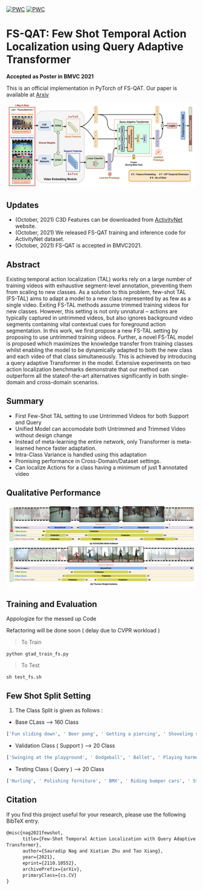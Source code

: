 [![PWC](https://img.shields.io/endpoint.svg?url=https://paperswithcode.com/badge/few-shot-temporal-action-localization-with/few-shot-temporal-action-localization-on)](https://paperswithcode.com/sota/few-shot-temporal-action-localization-on?p=few-shot-temporal-action-localization-with)
[![PWC](https://img.shields.io/endpoint.svg?url=https://paperswithcode.com/badge/few-shot-temporal-action-localization-with/few-shot-temporal-action-localization-on-1)](https://paperswithcode.com/sota/few-shot-temporal-action-localization-on-1?p=few-shot-temporal-action-localization-with)

# FS-QAT: Few Shot Temporal Action Localization using Query Adaptive Transformer

**Accepted as Poster in BMVC 2021**

This is an official implementation in PyTorch of FS-QAT. Our paper is available at [Arxiv](https://arxiv.org/abs/2110.10552)

![](img/fig1.png)

## Updates
- (October, 2021) C3D Features can be downloaded from [ActivityNet](http://activity-net.org/challenges/2016/download.html) website.
- (October, 2021) We released FS-QAT training and inference code for ActivityNet dataset.
- (October, 2021) FS-QAT is accepted in BMVC2021.

## Abstract
Existing temporal action localization (TAL) works rely on a large number of training videos with exhaustive segment-level annotation, preventing them from scaling to new classes. As a solution to this problem, few-shot TAL (FS-TAL) aims to adapt a model to a new class represented by as few as a single video. Exiting FS-TAL methods assume trimmed training videos for new classes. However, this setting is not only unnatural – actions are typically captured in untrimmed videos, but also ignores background video segments containing vital contextual cues for foreground action segmentation. In this work, we first propose a new FS-TAL setting by proposing to use untrimmed training videos. Further, a novel FS-TAL model is proposed which maximizes the knowledge transfer from training classes whilst enabling the model to be dynamically adapted to both the new class and each video of that class simultaneously. This is achieved by introducing a query adaptive Transformer in the model. Extensive experiments on two action localization benchmarks demonstrate that our method can outperform all the stateof-the-art alternatives significantly in both single-domain and cross-domain scenarios.

## Summary
- First Few-Shot TAL setting to use Untrimmed Videos for both Support and Query 
- Unified Model can accomodate both Untrimmed and Trimmed Video without design change
- Instead of meta-learning the entire network, only Transformer is meta-learned hence faster adaptation.
- Intra-Class Variance is handled using this adaptation
- Promising performance in Cross-Domain/Dataset settings.
- Can localize Actions for a class having a minimum of just **1** annotated video

## Qualitative Performance

![](img/fig2.png)

## Training and Evaluation

Appologize for the messed up Code

Refactoring will be done soon ( delay due to CVPR workload )

> To Train

```train GTAD with base class split run this ( only needed once per dataset )
python gtad_train_fs.py 
```

> To Test

```train on support split and test on query split run this
sh test_fs.sh
```

## Few Shot Split Setting 

1. The Class Split is given as follows :
* Base CLass --> 160 Class
```bash
['Fun sliding down', ' Beer pong', ' Getting a piercing', ' Shoveling snow', ' Kneeling', ' Tumbling', ' Playing water polo', ' Washing dishes', ' Blowing leaves', ' Playing congas', ' Making a lemonade', ' Playing kickball', ' Removing ice from car', ' Playing racquetball', ' Swimming', ' Playing bagpipes', ' Painting', ' Assembling bicycle', ' Playing violin', ' Surfing', ' Making a sandwich', ' Welding', ' Hopscotch', ' Gargling mouthwash', ' Baking cookies', ' Braiding hair', ' Capoeira', ' Slacklining', ' Plastering', ' Changing car wheel', ' Chopping wood', ' Removing curlers', ' Horseback riding', ' Smoking hookah', ' Doing a powerbomb', ' Playing ten pins', ' Getting a haircut', ' Playing beach volleyball', ' Making a cake', ' Clean and jerk', ' Trimming branches or hedges', ' Drum corps', ' Windsurfing', ' Kite flying', ' Using parallel bars', ' Doing kickboxing', ' Cleaning shoes', ' Playing field hockey', ' Playing squash', ' Rollerblading', ' Playing drums', ' Playing rubik cube', ' Sharpening knives', ' Zumba', ' Raking leaves', ' Bathing dog', ' Tug of war', ' Ping-pong', ' Using the balance beam', ' Playing lacrosse', ' Scuba diving', ' Preparing pasta', ' Brushing teeth', ' Playing badminton', ' Mixing drinks', ' Discus throw', ' Playing ice hockey', ' Doing crunches', ' Wrapping presents', ' Hand washing clothes', ' Rock climbing', ' Cutting the grass', ' Wakeboarding', ' Futsal', ' Playing piano', ' Baton twirling', ' Mooping floor', ' Triple jump', ' Longboarding', ' Polishing shoes', ' Doing motocross', ' Arm wrestling', ' Doing fencing', ' Hammer throw', ' Shot put', ' Playing pool', ' Blow-drying hair', ' Cricket', ' Spinning', ' Running a marathon', ' Table soccer', ' Playing flauta', ' Ice fishing', ' Tai chi', ' Archery', ' Shaving', ' Using the monkey bar', ' Layup drill in basketball', ' Spread mulch', ' Skateboarding', ' Canoeing', ' Mowing the lawn', ' Beach soccer', ' Hanging wallpaper', ' Tango', ' Disc dog', ' Powerbocking', ' Getting a tattoo', ' Doing nails', ' Snowboarding', ' Putting on shoes', ' Clipping cat claws', ' Snow tubing', ' River tubing', ' Putting on makeup', ' Decorating the Christmas tree', ' Fixing bicycle', ' Hitting a pinata', ' High jump', ' Doing karate', ' Kayaking', ' Grooming dog', ' Bungee jumping', ' Washing hands', ' Painting fence', ' Doing step aerobics', ' Installing carpet', ' Playing saxophone', ' Long jump', ' Javelin throw', ' Playing accordion', ' Smoking a cigarette', ' Belly dance', ' Playing polo', ' Throwing darts', ' Roof shingle removal', ' Tennis serve with ball bouncing', ' Skiing', ' Peeling potatoes', ' Elliptical trainer', ' Building sandcastles', ' Drinking beer', ' Rock-paper-scissors', ' Using the pommel horse', ' Croquet', ' Laying tile', ' Cleaning windows', ' Fixing the roof', ' Springboard diving', ' Waterskiing', ' Using uneven bars', ' Having an ice cream', ' Sailing', ' Washing face', ' Knitting', ' Bullfighting', ' Applying sunscreen', ' Painting furniture', ' Grooming horse', ' Carving jack-o-lanterns']
```
* Validation Class ( Support ) --> 20 Class
```bash
['Swinging at the playground', ' Dodgeball', ' Ballet', ' Playing harmonica', ' Paintball', ' Cumbia', ' Rafting', ' Hula hoop', ' Cheerleading', ' Vacuuming floor', ' Playing blackjack', ' Waxing skis', ' Curling', ' Using the rowing machine', ' Ironing clothes', ' Playing guitarra', ' Sumo', ' Putting in contact lenses', ' Brushing hair', ' Volleyball']
```
* Testing Class ( Query ) --> 20 Class
```bash
['Hurling', ' Polishing forniture', ' BMX', ' Riding bumper cars', ' Starting a campfire', ' Walking the dog', ' Preparing salad', ' Plataform diving', ' Breakdancing', ' Camel ride', ' Hand car wash', ' Making an omelette', ' Shuffleboard', ' Calf roping', ' Shaving legs', ' Snatch', ' Cleaning sink', ' Rope skipping', ' Drinking coffee', ' Pole vault']
```


## Citation
If you find this project useful for your research, please use the following BibTeX entry.
```
@misc{nag2021fewshot,
      title={Few-Shot Temporal Action Localization with Query Adaptive Transformer}, 
      author={Sauradip Nag and Xiatian Zhu and Tao Xiang},
      year={2021},
      eprint={2110.10552},
      archivePrefix={arXiv},
      primaryClass={cs.CV}
}
```
